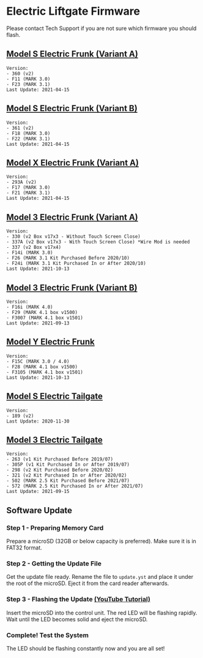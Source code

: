 # Electric Liftgate Firmware

Please contact Tech Support if you are not sure which firmware you should flash.

## [Model S Electric Frunk (Variant A)](https://evoffer.com/product/model-s-electric-frunk/)
```
Version:
- 360 (v2)
- F11 (MARK 3.0)
- F23 (MARK 3.1)
Last Update: 2021-04-15
```

## [Model S Electric Frunk (Variant B)](https://evoffer.com/product/model-s-electric-frunk/)
```
Version:
- 361 (v2)
- F18 (MARK 3.0)
- F22 (MARK 3.1)
Last Update: 2021-04-15
```

## [Model X Electric Frunk (Variant A)](https://evoffer.com/product/model-x-electric-frunk/)
```
Version:
- 293A (v2)
- F17 (MARK 3.0)
- F21 (MARK 3.1)
Last Update: 2021-04-15
```

## [Model 3 Electric Frunk (Variant A)](https://evoffer.com/product/model-3-electric-frunk/)
```
Version:
- 330 (v2 Box v17x3 - Without Touch Screen Close)
- 337A (v2 Box v17x3 - With Touch Screen Close) *Wire Mod is needed
- 337 (v2 Box v17x4)
- F14i (MARK 3.0)
- F26 (MARK 3.1 Kit Purchased Before 2020/10)
- F24i (MARK 3.1 Kit Purchased In or After 2020/10)
Last Update: 2021-10-13
```

## [Model 3 Electric Frunk (Variant B)](https://evoffer.com/product/model-3-electric-frunk/)
```
Version:
- F16i (MARK 4.0)
- F29 (MARK 4.1 box v1500)
- F3007 (MARK 4.1 box v1501)
Last Update: 2021-09-13
```

## [Model Y Electric Frunk](https://evoffer.com/product/model-y-electric-frunk/)
```
Version:
- F15C (MARK 3.0 / 4.0)
- F28 (MARK 4.1 box v1500)
- F3105 (MARK 4.1 box v1501)
Last Update: 2021-10-13
```

## [Model S Electric Tailgate](https://evoffer.com/product/model-s-electric-tailgate/)
```
Version:
- 189 (v2)
Last Update: 2020-11-30
```

## [Model 3 Electric Tailgate](https://evoffer.com/product/model-3-electric-tailgate/)
```
Version:
- 263 (v1 Kit Purchased Before 2019/07)
- 305P (v1 Kit Purchased In or After 2019/07)
- 298 (v2 Kit Purchased Before 2020/02)
- 321 (v2 Kit Purchased In or After 2020/02)
- 502 (MARK 2.5 Kit Purchased Before 2021/07)
- 572 (MARK 2.5 Kit Purchased In or After 2021/07)
Last Update: 2021-09-15
```

## Software Update
### Step 1 - Preparing Memory Card
Prepare a microSD (32GB or below capacity is preferred).
Make sure it is in FAT32 format.

### Step 2 - Getting the Update File
Get the update file ready.
Rename the file to `update.yst` and place it under the root of the microSD.
Eject it from the card reader afterwards.

### Step 3 - Flashing the Update [(YouTube Tutorial)](https://youtu.be/WVAIoss6fbk)
Insert the microSD into the control unit.
The red LED will be flashing rapidly.
Wait until the LED becomes solid and eject the microSD.

### Complete! Test the System
The LED should be flashing constantly now and you are all set!


